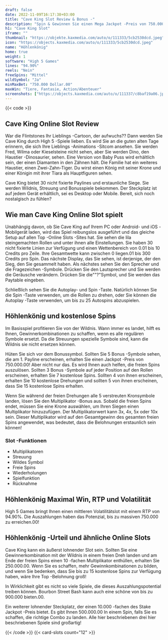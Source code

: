```yaml
---
draft: false
date: 2022-11-09T16:17:38+03:00
title: "Cave King Slot Review & Bonus -"
description: "Spin & Gewinnen Sie einen Mega Jackpot -Preis von 750.000.00 im Höhlenking -Slot von High 5 Games! Für alle Insider-Tipps und Details, die Sie wissen müssen- lesen Sie unsere vollständige Bewertung!"
h1: "Cave King Slot"
iframe: ""
thumbnail: "https://objekte.kaxmedia.com/auto/o/111333/5cb2530dcd.jpeg"
icon: "https://objects.kaxmedia.com/auto/o/111333/5cb2530dcd.jpeg"
name: "Höhlenkönig"
home: true
weight: 1
software: "High 5 Games"
lines: "94.90%"
reels: "Nein"
freeSpins: "Mittel"
wildSymbol: "Ja"
minMaxBet: "750.000 Dollar.00"
maxWin: "Tiere, Fantasie, Action/Abenteuer"
screenshots: ["https://objects.kaxmedia.com/auto/o/111337/c8baf19a06.jpeg"]
---
```


{{< code >}}<h2>Cave King Online Slot Review</h2><p>War die Flintstones Ihr Lieblings -Cartoon, der aufwuchs?? Dann werden Sie Cave King durch High 5 -Spiele lieben. Es wird Sie an die guten alten Tage erinnern, die sich Ihre Lieblings -Animations -Sitcom ansehen. Sie werden Fred, Wilma oder Kieselsteine nicht sehen, aber Sie werden Dino, den Haustier -Dinosaurier, sehen. Eine Version von Baby Puss wird erhältlich sein, der einen Diamanten in den Zähnen hält. Die Familie hat ein weiteres Haustier, einen Zwei-Zahn-Tiger. Du wirst einen König mit seiner Krone und einer Königin mit ihrer Tiara als Hauptfiguren sehen.</p><p>Cave King bietet 30 nicht fixierte Paylines und erstaunliche Siege. Sie werden Wildnis, Streuung und Bonusspiele bekommen. Der Steckplatz ist auf jedem Gerät erhältlich, sei es Desktop oder Mobile. Bereit, sich noch nostalgisch zu fühlen?</p><h2>Wie man Cave King Online Slot spielt</h2><p>Unabhängig davon, ob Sie Cave King auf Ihrem PC oder Android- und iOS -Mobilgerät laden, wird das Spiel reibungslos ausgeführt und das gleiche Setup auf allen Top -Online Slots -Sites hat. Sie sehen die lila steingemachten Rollen und unter ihnen alle Einstellungen. Sie haben 30 nicht fixierte Linien zur Verfügung und einen Wettenbereich von 0.01 bis 10 Credits pro Zeile. Ihre Gesamtwette kann zwischen 0 liegen.01 bis 300 Credits pro Spin. Das nächste Display, das Sie sehen, ist derjenige, der den Sieg, den Sie gesammelt haben. Als nächstes sehen Sie den Sprecher und die Fragezeichen -Symbole. Drücken Sie den Lautsprecher und Sie werden die Geräusche verändern. Drücken Sie die""?"Symbol, und Sie werden das Paytable eingeben.</p><p>Schließlich sehen Sie die Autoplay- und Spin -Taste. Natürlich können Sie die Spin -Taste verwenden, um die Rollen zu drehen, oder Sie können die Autoplay -Taste verwenden, um bis zu 25 Autospins abzuspielen.</p><h2>Höhlenkönig und kostenlose Spins</h2><p>Im Basisspiel profitieren Sie von der Wildnis. Wann immer es landet, hilft es Ihnen, Gewinnerkombinationen zu schaffen, wenn es alle regulären Symbole ersetzt. Da die Streuungen spezielle Symbole sind, kann die Wildnis sie nicht ersetzen können.</p><p>Hüten Sie sich vor dem Bonussymbol. Sollten Sie 5 Bonus -Symbole sehen, die am 1. Payline erscheinen, erhalten Sie einen Jackpot -Preis von 750.000.00! Aber nicht nur das. Es wird Ihnen auch helfen, die freien Spins auszulösen. Sollten 3 Bonus -Symbole auf jeder Position auf den Rollen erscheinen, erhalten Sie 7 kostenlose Spins. Sollten 4 von ihnen erscheinen, erhalten Sie 10 kostenlose Drehungen und sollten 5 von ihnen erscheinen, dass Sie 15 kostenlose Spins erhalten.</p><p>Wenn Sie während der freien Drehungen alle 5 verstreuten Kronsymbole landen, lösen Sie den Multiplikator -Bonus aus. Sobald die freien Spins endet, müssen Sie eine Krone auswählen, um Ihren Siegen einen Multiplikator hinzuzufügen. Der Multiplikatorwert kann 3x, 4x, 5x oder 10x sein. Dieser Multiplikator wird auf den Gesamtgewinn des gesamten freien Spins angewendet, was bedeutet, dass die Belohnungen erstaunlich sein können!</p><h3>
Slot -Funktionen</h3><ul>
<li></span>
Multiplikatoren</li>
<li></span>
Streuung</li>
<li></span>
Wildes Symbol</li>
<li></span>
Freie Spins</li>
<li></span>
Wiederholungen</li>
<li></span>
Spielfunktion</li>
<li></span>
Rücknahme</li></ul><h2>Höhlenkönig Maximal Win, RTP und Volatilität</h2><p>High 5 Games bringt Ihnen einen mittleren Volatilitätslot mit einem RTP von 94.90%. Die Auszahlungen haben das Potenzial, bis zu massiven 750.000 zu erreichen.00!</p><h2>Höhlenkönig -Urteil und ähnliche Online Slots</h2><p>Cave King kann ein äußerst lohnender Slot sein. Sollten Sie eine Gewinnerkombination mit der Wildnis in einem freien Dreh landen und am Ende der freien Spins einen 10 -fachen Multiplikator enthüllen, erhalten Sie 250.000.00. Wenn Sie es schaffen, mehr Gewinnkombinationen zu bilden, und wenn Sie bedenken, dass Sie bis zu 15 kostenlose Spins zur Verfügung haben, wäre Ihre Top -Belohnung groß!</p><p>In Wirklichkeit gibt es nicht so viele Spiele, die dieses Auszahlungspotential treiben können. Bourbon Street Bash kann auch eine schöne von bis zu 900.000 bieten.00.</p><p>Ein weiterer lohnender Steckplatz, der einen 10.000 -fachen des Stake Jackpot -Preis bietet. Es gibt Ihnen 500.000.00 In einem Spin, falls Sie es schaffen, die richtige Combo zu landen. Alle hier beschriebenen drei hier beschriebenen Spiele sind großartig!</p>{{< /code >}}
 {{< card-slots count="12" >}}